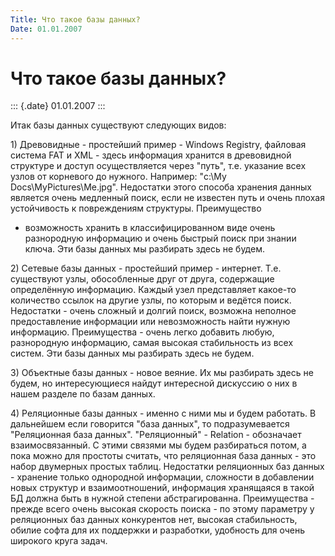 ```yaml
---
Title: Что такое базы данных?
Date: 01.01.2007
---
```



Что такое базы данных?
======================

::: {.date}
01.01.2007
:::

Итак базы данных существуют следующих видов:

1\) Древовидные - простейший пример - Windows Registry, файловая система
FAT и XML - здесь информация хранится в древовидной структуре и доступ
осуществляется через \"путь\", т.е. указание всех узлов от корневого до
нужного. Например: \"c:\\My Docs\\MyPictures\\Me.jpg\". Недостатки этого
способа хранения данных является очень медленный поиск, если не известен
путь и очень плохая устойчивость к повреждениям структуры. Преимущество
- возможность хранить в классифицированном виде очень разнородную
информацию и очень быстрый поиск при знании ключа. Эти базы данных мы
разбирать здесь не будем.

2\) Сетевые базы данных - простейший пример - интернет. Т.е. существуют
узлы, обособленные друг от друга, содержащие определённую информацию.
Каждый узел представляет какое-то количество ссылок на другие узлы, по
которым и ведётся поиск. Недостатки - очень сложный и долгий поиск,
возможна неполное предоставление информации или невозможность найти
нужную информацию. Преимущества - очень легко добавить любую,
разнородную информацию, самая высокая стабильность из всех систем. Эти
базы данных мы разбирать здесь не будем.

3\) Объектные базы данных - новое веяние. Их мы разбирать здесь не будем,
но интересующиеся найдут интересной дискуссию о них в нашем разделе по
базам данных.

4\) Реляционные базы данных - именно с ними мы и будем работать. В
дальнейшем если говорится \"база данных\", то подразумевается
\"Реляционная база данных\". \"Реляционный\" - Relation - обозначает
взаимосвязанный. С этими связями мы будем разбираться потом, а пока
можно для простоты считать, что реляционная база данных - это набор
двумерных простых таблиц. Недостатки реляционных баз данных - хранение
только однородной информации, сложности в добавлении новых структур и
взаимоотношений, информация хранящаяся в такой БД должна быть в нужной
степени абстрагированна. Преимущества - прежде всего очень высокая
скорость поиска - по этому параметру у реляционных баз данных
конкурентов нет, высокая стабильность, обилие софта для их поддержки и
разработки, удобность для очень широкого круга задач.

 
